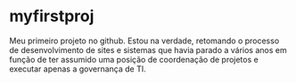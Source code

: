 # myfirstproj
Meu primeiro projeto no github.
Estou na verdade, retomando o processo de desenvolvimento de sites e sistemas que havia parado a vários anos em função de ter assumido uma posição de coordenação de projetos e executar apenas a governança de TI.
